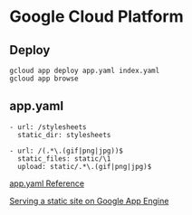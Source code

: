 # Google Cloud Platform

## Deploy
    gcloud app deploy app.yaml index.yaml
    gcloud app browse
    
## app.yaml
    - url: /stylesheets
      static_dir: stylesheets

    - url: /(.*\.(gif|png|jpg))$
      static_files: static/\1
      upload: static/.*\.(gif|png|jpg)$

[app.yaml Reference](https://cloud.google.com/appengine/docs/standard/python/config/appref)

[Serving a static site on Google App Engine](https://gist.github.com/darktable/873098)
